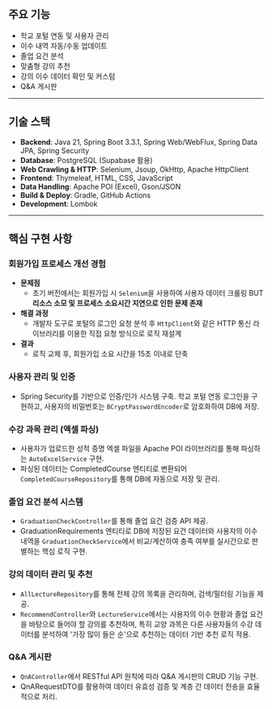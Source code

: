 ## 주요 기능
* 학교 포털 연동 및 사용자 관리
* 이수 내역 자동/수동 업데이트
* 졸업 요건 분석
* 맞춤형 강의 추천
* 강의 이수 데이터 확인 및 커스텀
* Q&A 게시판

---

## 기술 스택
* **Backend**: Java 21, Spring Boot 3.3.1, Spring Web/WebFlux, Spring Data JPA, Spring Security
* **Database**: PostgreSQL (Supabase 활용)
* **Web Crawling & HTTP**: Selenium, Jsoup, OkHttp, Apache HttpClient
* **Frontend**: Thymeleaf, HTML, CSS, JavaScript
* **Data Handling**: Apache POI (Excel), Gson/JSON
* **Build & Deploy**: Gradle, GitHub Actions
* **Development**: Lombok

---

## 핵심 구현 사항

### 회원가입 프로세스 개선 경험
* **문제점**
    * 초기 버전에서는 회원가입 시 `Selenium`을 사용하여 사용자 데이터 크롤링 BUT **리소스 소모 및 프로세스 소요시간 지연으로 인한 문제 존재**
* **해결 과정**
    * 개발자 도구로 포털의 로그인 요청 분석 후 `HttpClient`와 같은 HTTP 통신 라이브러리를 이용한 직접 요청 방식으로 로직 재설계
* **결과**
    * 로직 교체 후, 회원가입 소요 시간을 15초 이내로 단축

### 사용자 관리 및 인증
* Spring Security를 기반으로 인증/인가 시스템 구축. 학교 포털 연동 로그인을 구현하고, 사용자의 비밀번호는 `BCryptPasswordEncoder`로 암호화하여 DB에 저장.

### 수강 과목 관리 (엑셀 파싱)
* 사용자가 업로드한 성적 증명 엑셀 파일을 Apache POI 라이브러리를 통해 파싱하는 `AutoExcelService` 구현.
* 파싱된 데이터는 CompletedCourse 엔티티로 변환되어 `CompletedCourseRepository`를 통해 DB에 자동으로 저장 및 관리.

### 졸업 요건 분석 시스템
* `GraduationCheckController`를 통해 졸업 요건 검증 API 제공.
* GraduationRequirements 엔티티로 DB에 저장된 요건 데이터와 사용자의 이수 내역을 `GraduationCheckService`에서 비교/계산하여 충족 여부를 실시간으로 판별하는 핵심 로직 구현.

### 강의 데이터 관리 및 추천
* `AllLectureRepository`를 통해 전체 강의 목록을 관리하며, 검색/필터링 기능을 제공.
* `RecommendController`와 `LectureService`에서는 사용자의 이수 현황과 졸업 요건을 바탕으로 들어야 할 강의를 추천하며, 특히 교양 과목은 다른 사용자들의 수강 데이터를 분석하여 '가장 많이 들은 순'으로 추천하는 데이터 기반 추천 로직 적용.

### Q&A 게시판
* `QnAController`에서 RESTful API 원칙에 따라 Q&A 게시판의 CRUD 기능 구현.
* QnARequestDTO를 활용하여 데이터 유효성 검증 및 계층 간 데이터 전송을 효율적으로 처리.
